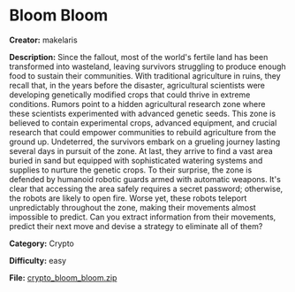 # Bloom Bloom

**Creator:** makelaris

**Description:** Since the fallout, most of the world's fertile land has been transformed into wasteland, leaving survivors struggling to produce enough food to sustain their communities. With traditional agriculture in ruins, they recall that, in the years before the disaster, agricultural scientists were developing genetically modified crops that could thrive in extreme conditions. Rumors point to a hidden agricultural research zone where these scientists experimented with advanced genetic seeds. This zone is believed to contain experimental crops, advanced equipment, and crucial research that could empower communities to rebuild agriculture from the ground up. Undeterred, the survivors embark on a grueling journey lasting several days in pursuit of the zone. At last, they arrive to find a vast area buried in sand but equipped with sophisticated watering systems and supplies to nurture the genetic crops. To their surprise, the zone is defended by humanoid robotic guards armed with automatic weapons. It's clear that accessing the area safely requires a secret password; otherwise, the robots are likely to open fire. Worse yet, these robots teleport unpredictably throughout the zone, making their movements almost impossible to predict. Can you extract information from their movements, predict their next move and devise a strategy to eliminate all of them?

**Category:** Crypto

**Difficulty:** easy

**File:** [crypto_bloom_bloom.zip](crypto_bloom_bloom.zip)

